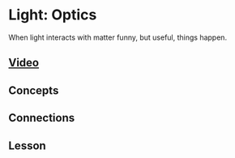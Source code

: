 # Light: Optics
When light interacts with matter funny, but useful, things happen.

## [Video]()

## Concepts

## Connections

## Lesson
